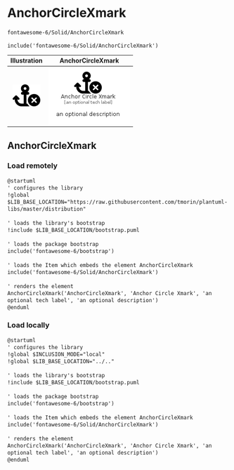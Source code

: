 # AnchorCircleXmark


```text
fontawesome-6/Solid/AnchorCircleXmark
```

```text
include('fontawesome-6/Solid/AnchorCircleXmark')
```



| Illustration | AnchorCircleXmark |
| :---: | :---: |
| ![illustration for Illustration](../../fontawesome-6/Solid/AnchorCircleXmark.png) | ![illustration for AnchorCircleXmark](../../fontawesome-6/Solid/AnchorCircleXmark.Local.png) |




## AnchorCircleXmark

### Load remotely
```plantuml
@startuml
' configures the library
!global $LIB_BASE_LOCATION="https://raw.githubusercontent.com/tmorin/plantuml-libs/master/distribution"

' loads the library's bootstrap
!include $LIB_BASE_LOCATION/bootstrap.puml

' loads the package bootstrap
include('fontawesome-6/bootstrap')

' loads the Item which embeds the element AnchorCircleXmark
include('fontawesome-6/Solid/AnchorCircleXmark')

' renders the element
AnchorCircleXmark('AnchorCircleXmark', 'Anchor Circle Xmark', 'an optional tech label', 'an optional description')
@enduml
```

### Load locally
```plantuml
@startuml
' configures the library
!global $INCLUSION_MODE="local"
!global $LIB_BASE_LOCATION="../.."

' loads the library's bootstrap
!include $LIB_BASE_LOCATION/bootstrap.puml

' loads the package bootstrap
include('fontawesome-6/bootstrap')

' loads the Item which embeds the element AnchorCircleXmark
include('fontawesome-6/Solid/AnchorCircleXmark')

' renders the element
AnchorCircleXmark('AnchorCircleXmark', 'Anchor Circle Xmark', 'an optional tech label', 'an optional description')
@enduml
```

